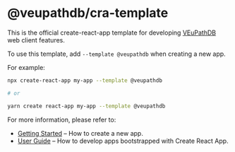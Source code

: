 # @veupathdb/cra-template

This is the official create-react-app template for developing [VEuPathDB](https://github.com/VEuPathDB) web client features.

To use this template, add `--template @veupathdb` when creating a new app.

For example:

```sh
npx create-react-app my-app --template @veupathdb

# or

yarn create react-app my-app --template @veupathdb
```

For more information, please refer to:

- [Getting Started](https://create-react-app.dev/docs/getting-started) – How to create a new app.
- [User Guide](https://create-react-app.dev) – How to develop apps bootstrapped with Create React App.
